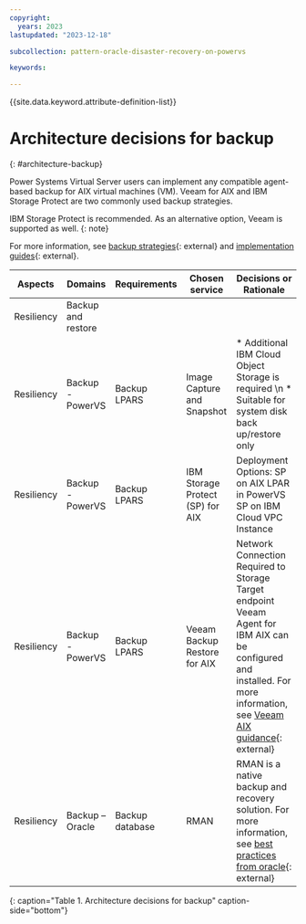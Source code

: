```yaml
---
copyright:
  years: 2023
lastupdated: "2023-12-18"

subcollection: pattern-oracle-disaster-recovery-on-powervs

keywords:

---
```


{{site.data.keyword.attribute-definition-list}}

# Architecture decisions for backup
{: #architecture-backup}

Power Systems Virtual Server users can implement any compatible agent-based backup for AIX virtual machines (VM). Veeam for AIX and IBM Storage Protect are two commonly used backup strategies.

IBM Storage Protect is recommended. As an alternative option, Veeam is supported as well.
{: note}

For more information, see [backup strategies](https://www.ibm.com/docs/fr/power-systems-vs?topic=strategies-backup-power-systems-virtual-servers#backup-aix){: external} and [implementation guides](https://cloud.ibm.com/media/docs/downloads/power-iaas-tutorials/PowerVS_AIX_Backups_Tutorial_v1.pdf){: external}.

| Aspects              | Domains  | Requirements | Chosen service         | Decisions or Rationale                                                                                                                                                                             |
| -------------------- | ------------------ | ---------------------- | -------------------------------- | ----------------------------------------------------------------------------------------------------------------------------------------------------------------------------------------------------------- |
| Resiliency | Backup and restore |                        |                                  |                                                                                                                                                                                                             |
| Resiliency | Backup - PowerVS   | Backup LPARS           | Image Capture and Snapshot       | * Additional IBM Cloud Object Storage is required \n * Suitable for system disk back up/restore only                                                                                                                                   |
| Resiliency | Backup - PowerVS   | Backup LPARS           | IBM Storage Protect (SP) for AIX | Deployment Options: SP on AIX LPAR in PowerVS SP on IBM Cloud VPC Instance                                                                                                                                  |
| Resiliency | Backup - PowerVS   | Backup LPARS           | Veeam Backup Restore for AIX     | Network Connection Required to Storage Target endpoint Veeam Agent for IBM AIX can be configured and installed. For more information, see [Veeam AIX guidance](https://www.veeam.com/ibm-aix-oracle-solaris-backup.html){: external} |
| Resiliency | Backup – Oracle   | Backup database        | RMAN                             | RMAN is a native backup and recovery solution. For more information, see [best practices from oracle](https://www.oracle.com/docs/tech/oda-backup-recovery-technical-brief.pdf){: external}                                   |
{: caption="Table 1. Architecture decisions for backup" caption-side="bottom"}
